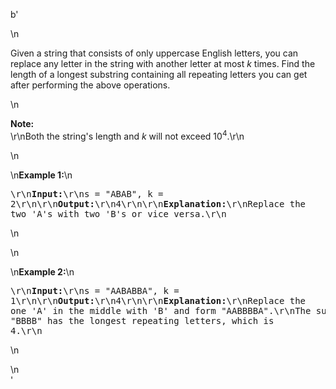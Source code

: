b'<div class="question-description">\n<p><p>Given a string that consists of only uppercase English letters, you can replace any letter in the string with another letter at most <i>k</i> times. Find the length of a longest substring containing all repeating letters you can get after performing the above operations.</p>\n<p><b>Note:</b><br/>\r\nBoth the string\'s length and <i>k</i> will not exceed 10<sup>4</sup>.\r\n</p>\n<p>\n<b>Example 1:</b>\n<pre>\r\n<b>Input:</b>\r\ns = "ABAB", k = 2\r\n\r\n<b>Output:</b>\r\n4\r\n\r\n<b>Explanation:</b>\r\nReplace the two \'A\'s with two \'B\'s or vice versa.\r\n</pre>\n</p>\n<p>\n<b>Example 2:</b>\n<pre>\r\n<b>Input:</b>\r\ns = "AABABBA", k = 1\r\n\r\n<b>Output:</b>\r\n4\r\n\r\n<b>Explanation:</b>\r\nReplace the one \'A\' in the middle with \'B\' and form "AABBBBA".\r\nThe substring "BBBB" has the longest repeating letters, which is 4.\r\n</pre>\n</p></p>\n</div>'